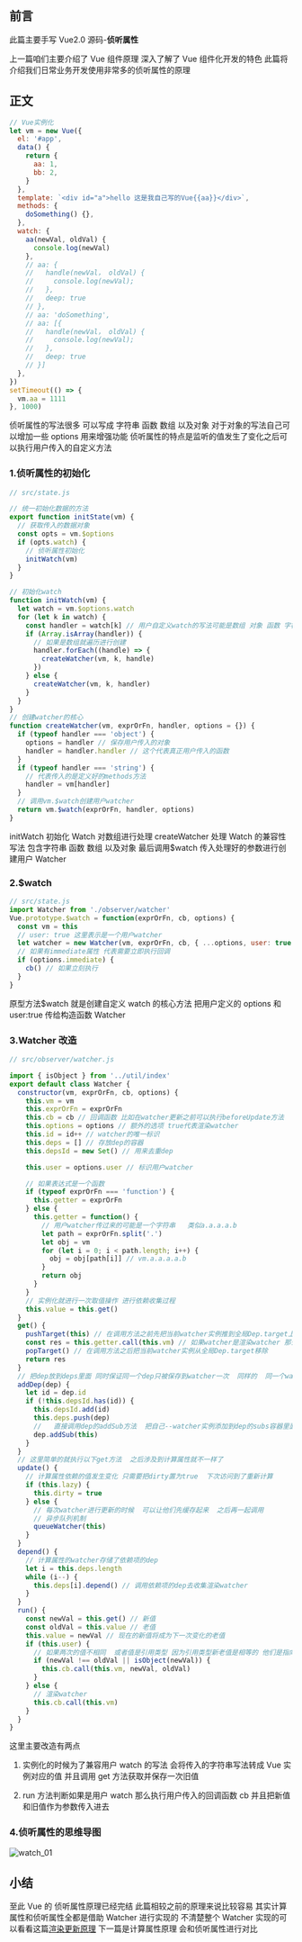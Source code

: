 ## 前言

此篇主要手写 Vue2.0 源码-**侦听属性**

上一篇咱们主要介绍了 Vue 组件原理 深入了解了 Vue 组件化开发的特色 此篇将介绍我们日常业务开发使用非常多的侦听属性的原理

## 正文

```javascript
// Vue实例化
let vm = new Vue({
  el: '#app',
  data() {
    return {
      aa: 1,
      bb: 2,
    }
  },
  template: `<div id="a">hello 这是我自己写的Vue{{aa}}</div>`,
  methods: {
    doSomething() {},
  },
  watch: {
    aa(newVal, oldVal) {
      console.log(newVal)
    },
    // aa: {
    //   handle(newVal， oldVal) {
    //     console.log(newVal);
    //   },
    //   deep: true
    // },
    // aa: 'doSomething',
    // aa: [{
    //   handle(newVal， oldVal) {
    //     console.log(newVal);
    //   },
    //   deep: true
    // }]
  },
})
setTimeout(() => {
  vm.aa = 1111
}, 1000)
```

侦听属性的写法很多 可以写成 字符串 函数 数组 以及对象 对于对象的写法自己可以增加一些 options 用来增强功能 侦听属性的特点是监听的值发生了变化之后可以执行用户传入的自定义方法

### 1.侦听属性的初始化

```javascript
// src/state.js

// 统一初始化数据的方法
export function initState(vm) {
  // 获取传入的数据对象
  const opts = vm.$options
  if (opts.watch) {
    // 侦听属性初始化
    initWatch(vm)
  }
}

// 初始化watch
function initWatch(vm) {
  let watch = vm.$options.watch
  for (let k in watch) {
    const handler = watch[k] // 用户自定义watch的写法可能是数组 对象 函数 字符串
    if (Array.isArray(handler)) {
      // 如果是数组就遍历进行创建
      handler.forEach((handle) => {
        createWatcher(vm, k, handle)
      })
    } else {
      createWatcher(vm, k, handler)
    }
  }
}
// 创建watcher的核心
function createWatcher(vm, exprOrFn, handler, options = {}) {
  if (typeof handler === 'object') {
    options = handler // 保存用户传入的对象
    handler = handler.handler // 这个代表真正用户传入的函数
  }
  if (typeof handler === 'string') {
    // 代表传入的是定义好的methods方法
    handler = vm[handler]
  }
  // 调用vm.$watch创建用户watcher
  return vm.$watch(exprOrFn, handler, options)
}
```

initWatch 初始化 Watch 对数组进行处理 createWatcher 处理 Watch 的兼容性写法 包含字符串 函数 数组 以及对象 最后调用\$watch 传入处理好的参数进行创建用户 Watcher

### 2.\$watch

```javascript
// src/state.js
import Watcher from './observer/watcher'
Vue.prototype.$watch = function(exprOrFn, cb, options) {
  const vm = this
  // user: true 这里表示是一个用户watcher
  let watcher = new Watcher(vm, exprOrFn, cb, { ...options, user: true })
  // 如果有immediate属性 代表需要立即执行回调
  if (options.immediate) {
    cb() // 如果立刻执行
  }
}
```

原型方法\$watch 就是创建自定义 watch 的核心方法 把用户定义的 options 和 user:true 传给构造函数 Watcher

### 3.Watcher 改造

```javascript
// src/observer/watcher.js

import { isObject } from '../util/index'
export default class Watcher {
  constructor(vm, exprOrFn, cb, options) {
    this.vm = vm
    this.exprOrFn = exprOrFn
    this.cb = cb // 回调函数 比如在watcher更新之前可以执行beforeUpdate方法
    this.options = options // 额外的选项 true代表渲染watcher
    this.id = id++ // watcher的唯一标识
    this.deps = [] // 存放dep的容器
    this.depsId = new Set() // 用来去重dep

    this.user = options.user // 标识用户watcher

    // 如果表达式是一个函数
    if (typeof exprOrFn === 'function') {
      this.getter = exprOrFn
    } else {
      this.getter = function() {
        // 用户watcher传过来的可能是一个字符串   类似a.a.a.a.b
        let path = exprOrFn.split('.')
        let obj = vm
        for (let i = 0; i < path.length; i++) {
          obj = obj[path[i]] // vm.a.a.a.a.b
        }
        return obj
      }
    }
    // 实例化就进行一次取值操作 进行依赖收集过程
    this.value = this.get()
  }
  get() {
    pushTarget(this) // 在调用方法之前先把当前watcher实例推到全局Dep.target上
    const res = this.getter.call(this.vm) // 如果watcher是渲染watcher 那么就相当于执行  vm._update(vm._render()) 这个方法在render函数执行的时候会取值 从而实现依赖收集
    popTarget() // 在调用方法之后把当前watcher实例从全局Dep.target移除
    return res
  }
  // 把dep放到deps里面 同时保证同一个dep只被保存到watcher一次  同样的  同一个watcher也只会保存在dep一次
  addDep(dep) {
    let id = dep.id
    if (!this.depsId.has(id)) {
      this.depsId.add(id)
      this.deps.push(dep)
      //   直接调用dep的addSub方法  把自己--watcher实例添加到dep的subs容器里面
      dep.addSub(this)
    }
  }
  // 这里简单的就执行以下get方法  之后涉及到计算属性就不一样了
  update() {
    // 计算属性依赖的值发生变化 只需要把dirty置为true  下次访问到了重新计算
    if (this.lazy) {
      this.dirty = true
    } else {
      // 每次watcher进行更新的时候  可以让他们先缓存起来  之后再一起调用
      // 异步队列机制
      queueWatcher(this)
    }
  }
  depend() {
    // 计算属性的watcher存储了依赖项的dep
    let i = this.deps.length
    while (i--) {
      this.deps[i].depend() // 调用依赖项的dep去收集渲染watcher
    }
  }
  run() {
    const newVal = this.get() // 新值
    const oldVal = this.value // 老值
    this.value = newVal // 现在的新值将成为下一次变化的老值
    if (this.user) {
      // 如果两次的值不相同  或者值是引用类型 因为引用类型新老值是相等的 他们是指向同一引用地址
      if (newVal !== oldVal || isObject(newVal)) {
        this.cb.call(this.vm, newVal, oldVal)
      }
    } else {
      // 渲染watcher
      this.cb.call(this.vm)
    }
  }
}
```

这里主要改造有两点

1. 实例化的时候为了兼容用户 watch 的写法 会将传入的字符串写法转成 Vue 实例对应的值 并且调用 get 方法获取并保存一次旧值

2. run 方法判断如果是用户 watch 那么执行用户传入的回调函数 cb 并且把新值和旧值作为参数传入进去

### 4.侦听属性的思维导图

![watch_01](./images/watch_01.jpg)

## 小结

至此 Vue 的 侦听属性原理已经完结 此篇相较之前的原理来说比较容易 其实计算属性和侦听属性全都是借助 Watcher 进行实现的 不清楚整个 Watcher 实现的可以看看这篇[渲染更新原理](./update.html) 下一篇是计算属性原理 会和侦听属性进行对比
